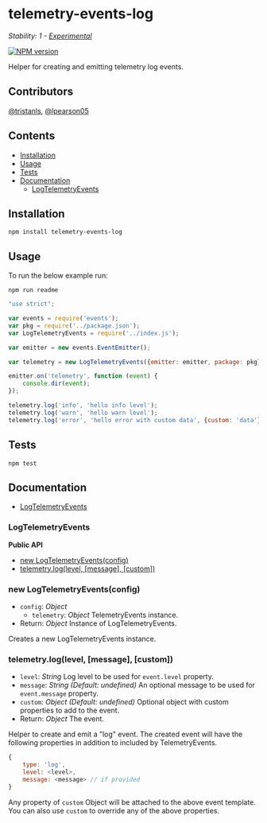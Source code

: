 # telemetry-events-log

_Stability: 1 - [Experimental](https://github.com/tristanls/stability-index#stability-1---experimental)_

[![NPM version](https://badge.fury.io/js/telemetry-events-log.png)](http://npmjs.org/package/telemetry-events-log)

Helper for creating and emitting telemetry log events.

## Contributors

[@tristanls](https://github.com/tristanls), [@lpearson05](https://github.com/lpearson05)

## Contents

  * [Installation](#installation)
  * [Usage](#usage)
  * [Tests](#tests)
  * [Documentation](#documentation)
    * [LogTelemetryEvents](#logtelemetryevents)

## Installation

    npm install telemetry-events-log

## Usage

To run the below example run:

    npm run readme

```javascript
"use strict";

var events = require('events');
var pkg = require('../package.json');
var LogTelemetryEvents = require('../index.js');

var emitter = new events.EventEmitter();

var telemetry = new LogTelemetryEvents({emitter: emitter, package: pkg});

emitter.on('telemetry', function (event) {
    console.dir(event);
});

telemetry.log('info', 'hello info level');
telemetry.log('warn', 'hello warn level');
telemetry.log('error', 'hello error with custom data', {custom: 'data'});

```

## Tests

    npm test

## Documentation

  * [LogTelemetryEvents](#logtelemetryevents)

### LogTelemetryEvents

**Public API**

  * [new LogTelemetryEvents(config)](#new-logtelemetryeventsconfig)
  * [telemetry.log(level, \[message\], \[custom\])](#telemetryloglevel-message-custom)

### new LogTelemetryEvents(config)

  * `config`: _Object_
    * `telemetry`: _Object_ TelemetryEvents instance.
  * Return: _Object_ Instance of LogTelemetryEvents.

Creates a new LogTelemetryEvents instance.

### telemetry.log(level, [message], [custom])

  * `level`: _String_ Log level to be used for `event.level` property.
  * `message`: _String_ _(Default: undefined)_ An optional message to be used for `event.message` property.
  * `custom`: _Object_ _(Default: undefined)_ Optional object with custom properties to add to the event.
  * Return: _Object_ The event.

Helper to create and emit a "log" event. The created event will have the following properties in addition to included by TelemetryEvents.

```javascript
{
    type: 'log',
    level: <level>,
    message: <message> // if provided
}
```

Any property of `custom` Object will be attached to the above event template. You can also use `custom` to override any of the above properties.
